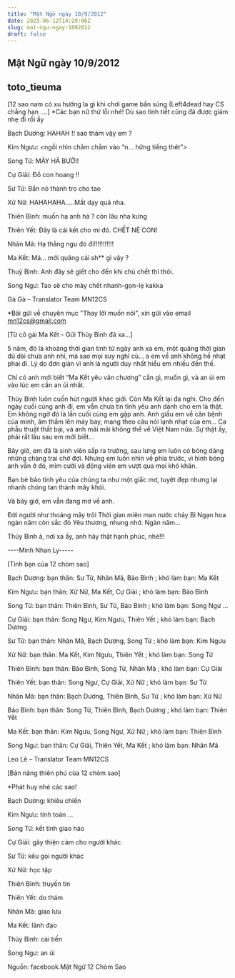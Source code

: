 ```yaml
---
title: "Mật Ngữ ngày 10/9/2012"
date: 2025-06-12T14:29:06Z
slug: mat-ngu-ngay-1092012
draft: false
---
```


## Mật Ngữ ngày 10/9/2012

## toto_tieuma

[12 sao nam có xu hướng la gì khi chơi game bắn súng (Left4dead hay CS chẳng hạn ….]
*Các bạn nữ thứ lỗi nhé! Dù sao tình tiết cũng đã được giảm nhẹ đi rồi ấy

Bạch Dương: HAHAH !! sao thảm vậy em ?
 
Kim Ngưu: <ngồi nhìn chằm chằm vào “n...
hững tiếng thét”>
 
Song Tử: MÀY HẢ BƯỞI!
 
Cự Giải: Đồ con hoang !!
 
Sư Tử: Bắn nó thành tro cho tao
 
Xử Nữ: HAHAHAHA…..Mất dạy quá nha.
 
Thiên Bình: muốn hạ anh hả ? còn lâu nha kưng
 
Thiên Yết: Đây là cái kết cho mi đó. CHẾT NÈ CON!
 
Nhân Mã: Hạ thằng ngu đó đi!!!!!!!!!!!
 
Ma Kết: Má… mới quăng cái sh** gì vậy ?
 
Thuỷ Bình: Anh đây sẽ giết cho đến khi chú chết thì thôi.
 
Song Ngư: Tao sẽ cho mày chết nhanh-gọn-lẹ kakka
 
Gà Gà – Translator Team MN12CS
 
 
*Bài gửi về chuyên mục "Thay lời muốn nói", xin gửi vào email mn12cs@gmail.com

[Từ cô gái Ma Kết - Gửi Thủy Bình đã xa…]
 
5 năm, đó là khoảng thời gian tính từ ngày anh xa em, một quãng thời gian đủ dài chưa anh nhỉ, mà sao mọi suy nghĩ củ...
a em về anh không hề nhạt phai đi. Lý do đơn giản vì anh là người duy nhất hiểu em nhiều đến thế.
 
Chỉ có anh mới biết “Ma Kết yêu văn chương”
cần gì, muốn gì, và an ủi em vào lúc em cần an ủi nhất.
 
Thủy Bình luôn cuốn hút người khác giới. Còn Ma Kết lại đa nghi. Cho đến ngày cuối cùng anh đi, em vẫn chưa tin tình yêu anh dành cho em là thật. Em không ngờ đó là lần cuối cùng em gặp anh. Anh giấu em về căn bệnh của mình, âm thầm lên máy bay, mang theo câu nói lạnh nhạt của em… Ca phẫu thuật thất bại, và anh mãi mãi không thể về Việt Nam nữa. Sự thật ấy, phải rất lâu sau em mới biết…
 
Bây giờ, em đã là sinh viên sắp ra trường, sau lưng em luôn có bóng dáng những chàng trai chờ đợi. Nhưng em luôn nhìn về phía trước, vì hình bóng anh vẫn ở đó, mỉm cười và động viên em vượt qua mọi khó khăn.
 
Bạn bè bảo tình yêu của chúng ta như một giấc mơ, tuyệt đẹp nhưng lại nhanh chóng tan thành mây khói.
 
Và bây giờ, em vẫn đang mơ về anh.
 
Đời người như thoáng mây trôi
Thời gian miên man nước chảy
Bỉ Ngạn hoa ngàn năm còn sắc đỏ
Yêu thương, nhung nhớ. Ngàn năm…
 
Thủy Bình à, nơi xa ấy, anh hãy thật hạnh phúc, nhé!!!
 
----Minh Nhan Ly-----
 
 
[Tình bạn của 12 chòm sao]

Bạch Dương: bạn thân: Sư Tử, Nhân Mã, Bảo Bình ; khó làm bạn: Ma Kết
 
Kim Ngưu: bạn thân: Xử Nữ, Ma Kết, Cự Giải ; khó làm bạn: Bảo Bình
 
Song Tử: bạn thân: Thiên Bình, Sư Tử, Bảo Bình ; khó làm bạn: Song Ngư
...
 
Cự Giải: bạn thân: Song Ngư, Kim Ngưu, Thiên Yết ; khó làm bạn: Bạch Dương
 
Sư Tử: bạn thân: Nhân Mã, Bạch Dương, Song Tử ; khó làm bạn: Kim Ngưu
 
Xử Nữ: bạn thân: Ma Kết, Kim Ngưu, Thiên Yết ; khó làm bạn: Song Tử
 
Thiên Bình: bạn thân: Bảo Bình, Song Tử, Nhân Mã ; khó làm bạn: Cự Giải
 
Thiên Yết: bạn thân: Song Ngư, Cự Giải, Xử Nữ ; khó làm bạn: Sư Tử
 
Nhân Mã: bạn thân: Bạch Dương, Thiên Bình, Sư Tử ; khó làm bạn: Xử Nữ
 
Bảo Bình: bạn thân: Song Tử, Thiên Bình, Bạch Dương ; khó làm bạn: Thiên Yết
 
Ma Kết: bạn thân: Kim Ngưu, Song Ngư, Xử Nữ ; khó làm bạn: Thiên Bình
 
Song Ngư: bạn thân: Cự Giải, Thiên Yết, Ma Kết ; khó làm bạn: Nhân Mã
 
Leo Lê – Translator Team MN12CS
 
 
[Bản năng thiên phú của 12 chòm sao]

*Phát huy nhé các sao!
 
Bạch Dương: khiêu chiến
 
Kim Ngưu: tính toán
...
 
Song Tử: kết tình giao hảo
 
Cự Giải: gây thiện cảm cho người khác
 
Sư Tử: kêu gọi người khác
 
Xử Nữ: học tập
 
Thiên Bình: truyền tin
 
Thiên Yết: do thám
 
Nhân Mã: giao lưu
 
Ma Kết: lãnh đạo
 
Thủy Bình: cải tiến
 
Song Ngư: an ủi
 
 
Nguồn: facebook.Mật Ngữ 12 Chòm Sao